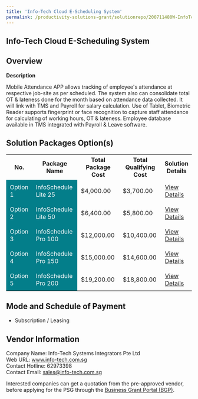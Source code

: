 ```yaml
---
title: 'Info-Tech Cloud E-Scheduling System'
permalink: /productivity-solutions-grant/solutionrepo/200711480W-InfoTch-Cloud-ESchdulng-Systm-G
---
```


## Info-Tech Cloud E-Scheduling System

## Overview

**Description**

Mobile Attendance APP allows tracking of employee's attendance at respective job-site as per scheduled. The system also can consolidate total OT & lateness done for the month based on attendance data collected. It will link with TMS and Payroll for salary calculation.
Use of Tablet, Biometric Reader supports fingerprint or face recognition to capture staff attendance for calculating of working hours, OT & lateness. Employee database available in TMS integrated with Payroll & Leave software.

## Solution Packages Option(s)

<table>
<tr>
<th><b>No.</b></th>
<th><b>Package Name</b></th>
<th><b>Total Package Cost</b></th>
<th><b>Total Qualifying Cost</b></th>
<th><b>Solution Details</b></th>
</tr>
<tr>
<td style='padding: 10px; background-color: #037E8A; color: #FFFFFF;'>Option 1</td>
<td style='padding: 10px; background-color: #037E8A; color: #FFFFFF;'>InfoSchedule Lite 25</td>
<td style='padding: 10px;'>$4,000.00</td>
<td style='padding: 10px;'>$3,700.00</td>
<td style='padding: 10px;'><a href='/psg/infoTech_eScheduling_15082024_Desensitised_Annex3_Part1.pdf' target='_blank'>View Details</a></td>
</tr>
<tr>
<td style='padding: 10px; background-color: #037E8A; color: #FFFFFF;'>Option 2</td>
<td style='padding: 10px; background-color: #037E8A; color: #FFFFFF;'>InfoSchedule Lite 50</td>
<td style='padding: 10px;'>$6,400.00</td>
<td style='padding: 10px;'>$5,800.00</td>
<td style='padding: 10px;'><a href='/psg/infoTech_eScheduling_15082024_Desensitised_Annex3_Part2.pdf' target='_blank'>View Details</a></td>
</tr>
<tr>
<td style='padding: 10px; background-color: #037E8A; color: #FFFFFF;'>Option 3</td>
<td style='padding: 10px; background-color: #037E8A; color: #FFFFFF;'>InfoSchedule Pro 100</td>
<td style='padding: 10px;'>$12,000.00</td>
<td style='padding: 10px;'>$10,400.00</td>
<td style='padding: 10px;'><a href='/psg/infoTech_eScheduling_15082024_Desensitised_Annex3_Part3.pdf' target='_blank'>View Details</a></td>
</tr>
<tr>
<td style='padding: 10px; background-color: #037E8A; color: #FFFFFF;'>Option 4</td>
<td style='padding: 10px; background-color: #037E8A; color: #FFFFFF;'>InfoSchedule Pro 150</td>
<td style='padding: 10px;'>$15,000.00</td>
<td style='padding: 10px;'>$14,600.00</td>
<td style='padding: 10px;'><a href='/psg/infoTech_eScheduling_15082024_Desensitised_Annex3_Part4.pdf' target='_blank'>View Details</a></td>
</tr>
<tr>
<td style='padding: 10px; background-color: #037E8A; color: #FFFFFF;'>Option 5</td>
<td style='padding: 10px; background-color: #037E8A; color: #FFFFFF;'>InfoSchedule Pro 200</td>
<td style='padding: 10px;'>$19,200.00</td>
<td style='padding: 10px;'>$18,800.00</td>
<td style='padding: 10px;'><a href='/psg/infoTech_eScheduling_15082024_Desensitised_Annex3_Part5.pdf' target='_blank'>View Details</a></td>
</tr>
</table>

## Mode and Schedule of Payment

 - Subscription / Leasing

## Vendor Information

 Company Name: Info-Tech Systems Integrators Pte Ltd<br>Web URL: www.info-tech.com.sg <br>Contact Hotline: 62973398 <br>Contact Email: sales@info-tech.com.sg <br>

Interested companies can get a quotation from the pre-approved vendor, before applying for the PSG through the <a href='https://www.businessgrants.gov.sg/' target='_blank' rel='noopener'>Business Grant Portal (BGP)</a>.

<script src="/jquery/resize-tables.js"></script>
